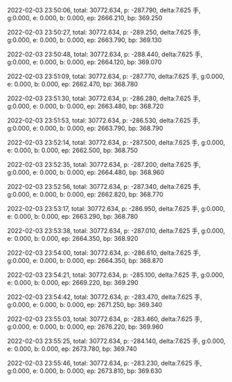 2022-02-03 23:50:06, total: 30772.634, p: -287.790, delta:7.625 手, g:0.000, e: 0.000, b: 0.000, ep: 2666.210, bp: 369.250

2022-02-03 23:50:27, total: 30772.634, p: -289.250, delta:7.625 手, g:0.000, e: 0.000, b: 0.000, ep: 2663.790, bp: 369.130

2022-02-03 23:50:48, total: 30772.634, p: -288.440, delta:7.625 手, g:0.000, e: 0.000, b: 0.000, ep: 2664.120, bp: 369.070

2022-02-03 23:51:09, total: 30772.634, p: -287.770, delta:7.625 手, g:0.000, e: 0.000, b: 0.000, ep: 2662.470, bp: 368.780

2022-02-03 23:51:30, total: 30772.634, p: -286.280, delta:7.625 手, g:0.000, e: 0.000, b: 0.000, ep: 2663.480, bp: 368.720

2022-02-03 23:51:53, total: 30772.634, p: -286.530, delta:7.625 手, g:0.000, e: 0.000, b: 0.000, ep: 2663.790, bp: 368.790

2022-02-03 23:52:14, total: 30772.634, p: -287.500, delta:7.625 手, g:0.000, e: 0.000, b: 0.000, ep: 2662.500, bp: 368.750

2022-02-03 23:52:35, total: 30772.634, p: -287.200, delta:7.625 手, g:0.000, e: 0.000, b: 0.000, ep: 2664.480, bp: 368.960

2022-02-03 23:52:56, total: 30772.634, p: -287.340, delta:7.625 手, g:0.000, e: 0.000, b: 0.000, ep: 2662.820, bp: 368.770

2022-02-03 23:53:17, total: 30772.634, p: -286.950, delta:7.625 手, g:0.000, e: 0.000, b: 0.000, ep: 2663.290, bp: 368.780

2022-02-03 23:53:38, total: 30772.634, p: -287.010, delta:7.625 手, g:0.000, e: 0.000, b: 0.000, ep: 2664.350, bp: 368.920

2022-02-03 23:54:00, total: 30772.634, p: -286.610, delta:7.625 手, g:0.000, e: 0.000, b: 0.000, ep: 2664.350, bp: 368.870

2022-02-03 23:54:21, total: 30772.634, p: -285.100, delta:7.625 手, g:0.000, e: 0.000, b: 0.000, ep: 2669.220, bp: 369.290

2022-02-03 23:54:42, total: 30772.634, p: -283.470, delta:7.625 手, g:0.000, e: 0.000, b: 0.000, ep: 2671.250, bp: 369.340

2022-02-03 23:55:03, total: 30772.634, p: -283.460, delta:7.625 手, g:0.000, e: 0.000, b: 0.000, ep: 2676.220, bp: 369.960

2022-02-03 23:55:25, total: 30772.634, p: -284.140, delta:7.625 手, g:0.000, e: 0.000, b: 0.000, ep: 2673.780, bp: 369.740

2022-02-03 23:55:46, total: 30772.634, p: -283.230, delta:7.625 手, g:0.000, e: 0.000, b: 0.000, ep: 2673.810, bp: 369.630